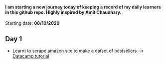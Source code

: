 #### I am starting a new journey today of keeping a record of my daily learners in this github repo. Highly inspired by Amit Chaudhary.
Starting date: **08/10/2020**

## Day 1
* Learnt to scrape amazon site to make a datset of bestsellers --> [Datacamp tutorial](https://www.datacamp.com/community/tutorials/amazon-web-scraping-using-beautifulsoup)

